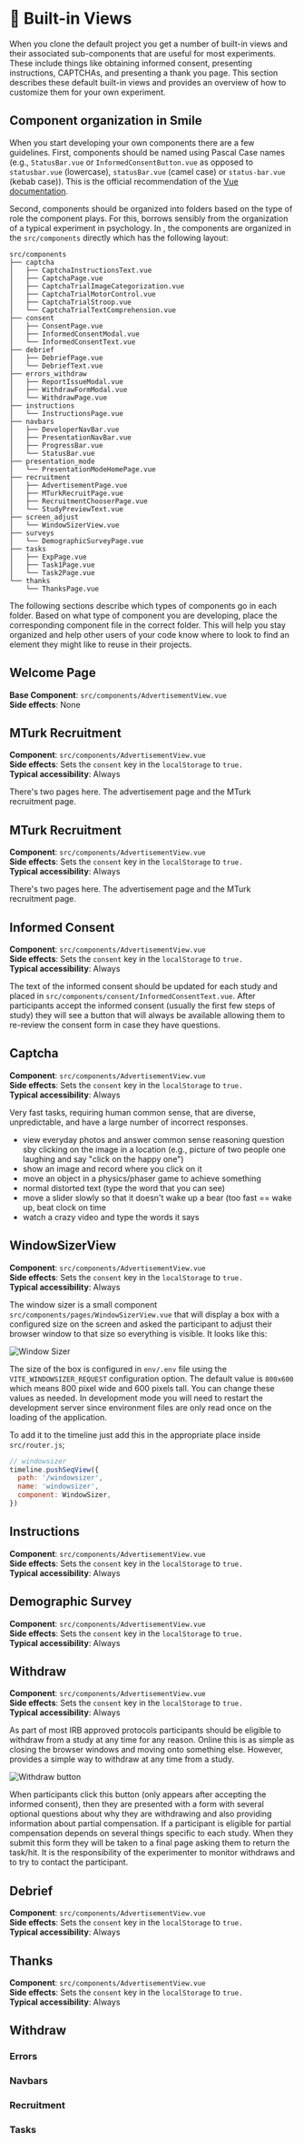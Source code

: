 # :bricks: Built-in Views

When you clone the default <SmileText /> project you get a number of built-in
views and their associated sub-components that are useful for most experiments.
These include things like obtaining informed consent, presenting instructions,
CAPTCHAs, and presenting a thank you page. This section describes these default
built-in views and provides an overview of how to customize them for your own
experiment.

## Component organization in Smile

When you start developing your own components there are a few guidelines. First,
components should be named using Pascal Case names (e.g., `StatusBar.vue` or
`InformedConsentButton.vue` as opposed to `statusbar.vue` (lowercase),
`statusBar.vue` (camel case) or `status-bar.vue` (kebab case)). This is the
official recommendation of the
[Vue documentation](https://vuejs.org/guide/components/registration.html#component-name-casing).

Second, components should be organized into folders based on the type of role
the component plays. For this, <SmileText /> borrows sensibly from the
organization of a typical experiment in psychology. In <SmileText />, the
components are organized in the `src/components` directly which has the
following layout:

```
src/components
├── captcha
│   ├── CaptchaInstructionsText.vue
│   ├── CaptchaPage.vue
│   ├── CaptchaTrialImageCategorization.vue
│   ├── CaptchaTrialMotorControl.vue
│   ├── CaptchaTrialStroop.vue
│   └── CaptchaTrialTextComprehension.vue
├── consent
│   ├── ConsentPage.vue
│   ├── InformedConsentModal.vue
│   └── InformedConsentText.vue
├── debrief
│   ├── DebriefPage.vue
│   └── DebriefText.vue
├── errors_withdraw
│   ├── ReportIssueModal.vue
│   ├── WithdrawFormModal.vue
│   └── WithdrawPage.vue
├── instructions
│   └── InstructionsPage.vue
├── navbars
│   ├── DeveloperNavBar.vue
│   ├── PresentationNavBar.vue
│   ├── ProgressBar.vue
│   └── StatusBar.vue
├── presentation_mode
│   └── PresentationModeHomePage.vue
├── recruitment
│   ├── AdvertisementPage.vue
│   ├── MTurkRecruitPage.vue
│   ├── RecruitmentChooserPage.vue
│   └── StudyPreviewText.vue
├── screen_adjust
│   └── WindowSizerView.vue
├── surveys
│   └── DemographicSurveyPage.vue
├── tasks
│   ├── ExpPage.vue
│   ├── Task1Page.vue
│   └── Task2Page.vue
└── thanks
    └── ThanksPage.vue
```

The following sections describe which types of components go in each folder.
Based on what type of component you are developing, place the corresponding
component file in the correct folder. This will help you stay organized and help
other users of your code know where to look to find an element they might like
to reuse in their projects.

## Welcome Page

**Base Component**: `src/components/AdvertisementView.vue`  
**Side effects**: None

## MTurk Recruitment

**Component**: `src/components/AdvertisementView.vue`  
**Side effects**: Sets the `consent` key in the `localStorage` to `true.`  
**Typical accessibility**: Always

There's two pages here. The advertisement page and the MTurk recruitment page.

## MTurk Recruitment

**Component**: `src/components/AdvertisementView.vue`  
**Side effects**: Sets the `consent` key in the `localStorage` to `true.`  
**Typical accessibility**: Always

There's two pages here. The advertisement page and the MTurk recruitment page.

## Informed Consent

**Component**: `src/components/AdvertisementView.vue`  
**Side effects**: Sets the `consent` key in the `localStorage` to `true.`  
**Typical accessibility**: Always

The text of the informed consent should be updated for each study and placed in
`src/components/consent/InformedConsentText.vue`. After participants accept the
informed consent (usually the first few steps of study) they will see a button
that will always be available allowing them to re-review the consent form in
case they have questions.

## Captcha

**Component**: `src/components/AdvertisementView.vue`  
**Side effects**: Sets the `consent` key in the `localStorage` to `true.`  
**Typical accessibility**: Always

Very fast tasks, requiring human common sense, that are diverse, unpredictable,
and have a large number of incorrect responses.

- view everyday photos and answer common sense reasoning question sby clicking
  on the image in a location (e.g., picture of two people one laughing and say
  "click on the happy one")
- show an image and record where you click on it
- move an object in a physics/phaser game to achieve something
- normal distorted text (type the word that you can see)
- move a slider slowly so that it doesn't wake up a bear (too fast == wake up,
  beat clock on time
- watch a crazy video and type the words it says

## WindowSizerView

**Component**: `src/components/AdvertisementView.vue`  
**Side effects**: Sets the `consent` key in the `localStorage` to `true.`  
**Typical accessibility**: Always

The window sizer is a small component `src/components/pages/WindowSizerView.vue`
that will display a box with a configured size on the screen and asked the
participant to adjust their browser window to that size so everything is
visible. It looks like this:

![Window Sizer](/images/windowsizer.png)

The size of the box is configured in `env/.env` file using the
`VITE_WINDOWSIZER_REQUEST` configuration option. The default value is `800x600`
which means 800 pixel wide and 600 pixels tall. You can change these values as
needed. In development mode you will need to restart the development server
since environment files are only read once on the loading of the application.

To add it to the timeline just add this in the appropriate place inside
`src/router.js`;

```js
// windowsizer
timeline.pushSeqView({
  path: '/windowsizer',
  name: 'windowsizer',
  component: WindowSizer,
})
```

## Instructions

**Component**: `src/components/AdvertisementView.vue`  
**Side effects**: Sets the `consent` key in the `localStorage` to `true.`  
**Typical accessibility**: Always

## Demographic Survey

**Component**: `src/components/AdvertisementView.vue`  
**Side effects**: Sets the `consent` key in the `localStorage` to `true.`  
**Typical accessibility**: Always

## Withdraw

**Component**: `src/components/AdvertisementView.vue`  
**Side effects**: Sets the `consent` key in the `localStorage` to `true.`  
**Typical accessibility**: Always

As part of most IRB approved protocols participants should be eligible to
withdraw from a study at any time for any reason. Online this is as simple as
closing the browser windows and moving onto something else. However,
<SmileText/> provides a simple way to withdraw at any time from a study.

![Withdraw button](/images/withdraw.png)

When participants click this button (only appears after accepting the informed
consent), then they are presented with a form with several optional questions
about why they are withdrawing and also providing information about partial
compensation. If a participant is eligible for partial compensation depends on
several things specific to each study. When they submit this form they will be
taken to a final page asking them to return the task/hit. It is the
responsibility of the experimenter to monitor withdraws and to try to contact
the participant.

## Debrief

**Component**: `src/components/AdvertisementView.vue`  
**Side effects**: Sets the `consent` key in the `localStorage` to `true.`  
**Typical accessibility**: Always

## Thanks

**Component**: `src/components/AdvertisementView.vue`  
**Side effects**: Sets the `consent` key in the `localStorage` to `true.`  
**Typical accessibility**: Always

## Withdraw

### Errors

### Navbars

### Recruitment

### Tasks

